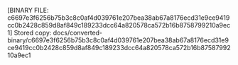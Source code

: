 [BINARY FILE: c6697e3f6256b75b3c8c0af4d039761e207bea38ab67a8176ecd31e9ce9419cc0b2428c859d8af849c189233dcc64a820578ca572b16b8758799210a9ec1]
Stored copy: docs/converted-binary/c6697e3f6256b75b3c8c0af4d039761e207bea38ab67a8176ecd31e9ce9419cc0b2428c859d8af849c189233dcc64a820578ca572b16b8758799210a9ec1
